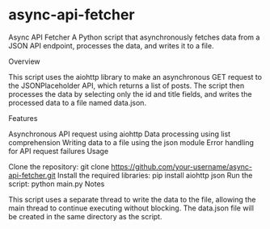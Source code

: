 # async-api-fetcher
Async API Fetcher
A Python script that asynchronously fetches data from a JSON API endpoint, processes the data, and writes it to a file.

Overview

This script uses the aiohttp library to make an asynchronous GET request to the JSONPlaceholder API, which returns a list of posts. The script then processes the data by selecting only the id and title fields, and writes the processed data to a file named data.json.

Features

Asynchronous API request using aiohttp
Data processing using list comprehension
Writing data to a file using the json module
Error handling for API request failures
Usage

Clone the repository: git clone https://github.com/your-username/async-api-fetcher.git
Install the required libraries: pip install aiohttp json
Run the script: python main.py
Notes

This script uses a separate thread to write the data to the file, allowing the main thread to continue executing without blocking.
The data.json file will be created in the same directory as the script.
